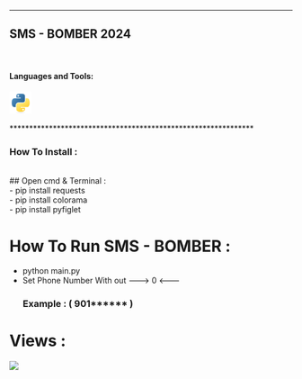 **************************************************************
<h2>SMS - BOMBER 2024</h2>
<br>
<p align="left"> <h4 align="left">Languages and Tools:</h4><a href="https://www.python.org" target="_blank" rel="noreferrer"> <img src="https://raw.githubusercontent.com/devicons/devicon/master/icons/python/python-original.svg" alt="python" width="40" height="40"/> </a> </p>
**************************************************************
<h3>How To Install :</h3>
<br>
## Open cmd & Terminal :
<br>
- pip install requests
<br>
- pip install colorama
<br>
- pip install pyfiglet

# How To Run SMS - BOMBER : 
- python main.py
- Set Phone Number With out ---> 0 <---  <h3>Example : ( 901****** )</h3>

# Views :
<a href="https://visitcount.itsvg.in">
  <img src="https://visitcount.itsvg.in/api?id=Mr-akhoundi&label=%20Views&icon=5&pretty=false" />
</a>
